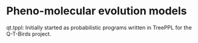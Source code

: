 # Pheno-molecular evolution models

qt.tppl: Initially started as probabilistic programs written in TreePPL for the Q-T-Birds project.
